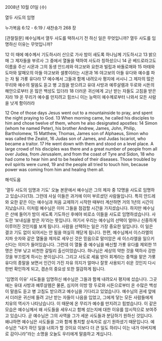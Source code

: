 2008년 10월 01일 (수)

열두 사도의 임명



누가복음 6:12 - 6:19 / 새찬송가 268 장


[관찰질문]
예수님께서 열두 사도를 택하시기 전 하신 일은 무엇입니까? 
열두 사도를 임명하신 이유는 무엇입니까? 

12 이 때에 예수께서 기도하시러 산으로 가사 밤이 새도록 하나님께 기도하시고 
13 밝으매 그 제자들을 부르사 그 중에서 열둘을 택하여 사도라 칭하셨으니 
14 곧 베드로라고도 이름을 주신 시몬과 그의 동생 안드레와 야고보와 요한과 빌립과 바돌로매와 
15 마태와 도마와 알패오의 아들 야고보와 셀롯이라는 시몬과 
16 야고보의 아들 유다와 예수를 파는 자 될 가룟 유다라 
17 예수께서 그들과 함께 내려오사 평지에 서시니 그 제자의 많은 무리와 예수의 말씀도 듣고 병 고침을 받으려고 유대 사방과 예루살렘과 두로와 시돈의 해안으로부터 온 많은 백성도 있더라 
18 더러운 귀신에게 고난 받는 자들도 고침을 받은지라 
19 온 무리가 예수를 만지려고 힘쓰니 이는 능력이 예수께로부터 나와서 모든 사람을 낫게 함이러라 

12 One of those days Jesus went out to a mountainside to pray, and spent the night praying to God. 
13 When morning came, he called his disciples to him and chose twelve of them, whom he also designated apostles: 
14 Simon (whom he named Peter), his brother Andrew, James, John, Philip, Bartholomew, 
15 Matthew, Thomas, James son of Alphaeus, Simon who was called the Zealot, 
16 Judas son of James, and Judas Iscariot, who became a traitor. 
17 He went down with them and stood on a level place. A large crowd of his disciples was there and a great number of people from all over Judea, from Jerusalem, and from the coast of Tyre and Sidon, 
18 who had come to hear him and to be healed of their diseases. Those troubled by evil spirits were cured, 
19 and the people all tried to touch him, because power was coming from him and healing them all.

해석도움





'열두 사도의 임명과 기도'
 오늘 본문에서 예수님은 그의 제자 중 12명을 사도로 임명하고 있습니다(13). 그런데 사실 이들은 과거에 이미 부르셨던 사람들입니다. 특히 안드레와 요한 같은 이는 예수님과 처음 교제하기 시작한 때부터 계산하면 거의 1년의 시간이 지났습니다. 이처럼 예수님은 이미 그들을 점검할 시간을 가지셨습니다. 하지만 예수님은 산에 들어가 밤이 새도록 기도하신 후에야 비로소 이들을 사도로 임명하셨습니다. 사도란 ‘보내심을 받은 자’라는 뜻입니다. 여기서 우리는 예수님의 선택이 얼마나 신중하게 이루어진 것인지를 보게 됩니다. 사람을 선택하는 일은 가장 중요한 일입니다. 이 일은 결코 기도 없이 되어서는 안 됨을 여실히 깨닫게 됩니다. 한편, 예수님께서 이스라엘의 지파 숫자와 같은 열둘을 제자로 세우신 것은 믿음으로 말미암은 새 이스라엘을 일으키신다는 의미가 들어있습니다. 그런데 이 열둘 중 예수님을 배신할 가룟 유다를 제외한 11명은 전부 낮고 비천한 갈릴리 출신이었습니다. 하나님은 세상의 약한 것을 택하사 강한 것을 부끄럽게 하시는 분이십니다. 그리고 사도로 세움 받아 회계라는 중책을 맡은 가룟 유다의 종말을 보면서 인간이 가진 자유 의지가 얼마나 잘못 사용되기 쉬운 것인지 다시 한번 확인하게 되고, 겸손의 중요성 또한 절감하게 됩니다.       

'임명의 이유'
 사도들을 임명하신 예수님은 그들과 함께 내려오사 평지에 섰습니다. 그곳에는 유대 사방과 예루살렘은 물론, 심지어 이방 땅 두로와 시돈으로부터 온 수많은 백성이 말씀도 듣고 병 고침도 받으려고 예수님을 기다리고 있었습니다. 예수님의 권세 앞에서 더러운 귀신에 들려 고난 받는 자들이 나음을 입었고, 그에게 닿는 모든 사람들에게 치유의 역사가 나타났습니다. 이 때문에 온 무리가 예수를 만지려고 힘썼습니다. 이 같은 모습은 예수님께서 왜 사도들을 세우시고 함께 섰는지에 대한 이유를 암시적으로 보여주고 있습니다. 곧 예수님은 그의 사역을 그가 세운 사도들과 분담하기 원하신 것입니다. 왜냐하면 예수님은 사도들을 그와 함께 통치할 상속자로 삼기 원하셨기 때문입니다. 예수님은 “내가 하던 일을 너희가 할 것이요 이보다 더 큰 일도 하리니 이는 내가 아버지께로 감이니라”라는 소명을 오늘도 우리에게 말씀하고 계십니다.
